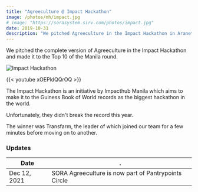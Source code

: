 ```yaml
---
title: "Agreeculture @ Impact Hackathon"
image: /photos/mh/impact.jpg
# image: "https://sorasystem.sirv.com/photos/impact.jpg"
date: 2019-10-31
description: "We pitched Agreeculture in the Impact Hackathon in Araneta"
---
```



We pitched the complete version of Agreeculture in the Impact Hackathon and made it to the Top 10 of the Manila round.


![Impact Hackathon](/photos/mh/impact.jpg)

{{< youtube xOEPldQQrOQ >}}


<!-- ![Impact Hackathon Logo](/covers/impact.png) -->
<!-- ![](https://sorasystem.sirv.com/photos/impact.jpg) -->

The Impact Hackathon is an initiative by Impacthub Manila which aims to make it to the Guiness Book of World records as the biggest hackathon in the world. 

Unfortunately, they didn't break the record this year.

The winner was Transfarm, the leader of which joined our team for a few minutes before moving on to another. 


### Updates

Date | .
--- | ---
Dec 12, 2021 | SORA Agreeculture is now part of Pantrypoints Circle

